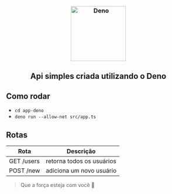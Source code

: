 <h3 align="center">
  <img src="https://user-images.githubusercontent.com/58083563/82277414-2b42e000-995e-11ea-8cad-dfdcd0dd8555.png" alt="Deno" width="150" />  
</h3>
<h2 align="center">
  Api simples criada utilizando o Deno
</h2>

## Como rodar
- `cd app-deno`
- `deno run --allow-net src/app.ts`

## Rotas

| Rota                 | Descrição                |
| -------------------- | ------------------------ |
| GET /users           | retorna todos os usuários|
| POST /new            | adiciona um novo usuário |

> Que a força esteja com você :muscle:
